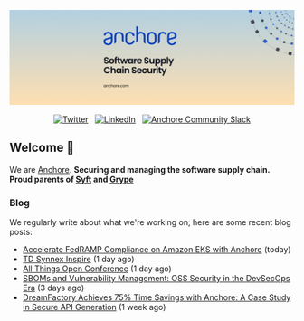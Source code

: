 <p align="center">
  <a href="https://anchore.com" target="_blank"><img src="https://raw.githubusercontent.com/anchore/.github/main/.github/banner.jpg"></a>
</p>
<p align="center">
  &nbsp;<a href="https://twitter.com/anchore" target="_blank"><img alt="Twitter" src="https://img.shields.io/badge/Twitter-303030?style=for-the-badge&logo=x&logoColor=%23ffffff"></a>&nbsp;
  &nbsp;<a href="https://www.linkedin.com/company/anchore" target="_blank"><img alt="LinkedIn" src="https://img.shields.io/badge/LinkedIn-1667be?style=for-the-badge&logo=linkedin&logoColor=%23ffffff"></a>&nbsp;
  &nbsp;<a href="https://anchore.com/slack" target="_blank"><img alt="Anchore Community Slack" src="https://img.shields.io/badge/Slack-4A154B?style=for-the-badge&logo=slack&logoColor=white"></a>&nbsp;
</p>

## Welcome 👋

We are [Anchore](https://anchore.com/).
**Securing and managing the software supply chain. Proud parents of [Syft](https://github.com/anchore/syft) and [Grype](https://github.com/anchore/grype)**

### Blog 

We regularly write about what we're working on; here are some recent blog posts:


- [Accelerate FedRAMP Compliance on Amazon EKS with Anchore](https://anchore.com/events/accelerate-fedramp-compliance-on-amazon-eks-with-anchore/) (today)
- [TD Synnex Inspire](https://anchore.com/events/td-synnex-inspire/) (1 day ago)
- [All Things Open Conference](https://anchore.com/events/all-things-open-conference/) (1 day ago)
- [SBOMs and Vulnerability Management: OSS Security in the DevSecOps Era](https://anchore.com/blog/sboms-and-vulnerability-scanning-oss-security-for-devsecops/) (3 days ago)
- [DreamFactory Achieves 75% Time Savings with Anchore: A Case Study in Secure API Generation](https://anchore.com/blog/dreamfactory-air-gap-on-prem-anchore-enterprise-case-study/) (1 week ago)
